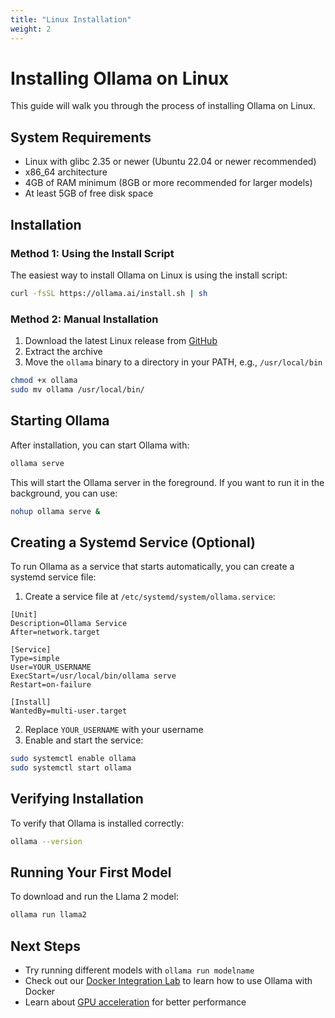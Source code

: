 ```yaml
---
title: "Linux Installation"
weight: 2
---
```


# Installing Ollama on Linux

This guide will walk you through the process of installing Ollama on Linux.

## System Requirements

- Linux with glibc 2.35 or newer (Ubuntu 22.04 or newer recommended)
- x86_64 architecture
- 4GB of RAM minimum (8GB or more recommended for larger models)
- At least 5GB of free disk space

## Installation

### Method 1: Using the Install Script

The easiest way to install Ollama on Linux is using the install script:

```bash
curl -fsSL https://ollama.ai/install.sh | sh
```

### Method 2: Manual Installation

1. Download the latest Linux release from [GitHub](https://github.com/ollama/ollama/releases)
2. Extract the archive
3. Move the `ollama` binary to a directory in your PATH, e.g., `/usr/local/bin`

```bash
chmod +x ollama
sudo mv ollama /usr/local/bin/
```

## Starting Ollama

After installation, you can start Ollama with:

```bash
ollama serve
```

This will start the Ollama server in the foreground. If you want to run it in the background, you can use:

```bash
nohup ollama serve &
```

## Creating a Systemd Service (Optional)

To run Ollama as a service that starts automatically, you can create a systemd service file:

1. Create a service file at `/etc/systemd/system/ollama.service`:

```
[Unit]
Description=Ollama Service
After=network.target

[Service]
Type=simple
User=YOUR_USERNAME
ExecStart=/usr/local/bin/ollama serve
Restart=on-failure

[Install]
WantedBy=multi-user.target
```

2. Replace `YOUR_USERNAME` with your username
3. Enable and start the service:

```bash
sudo systemctl enable ollama
sudo systemctl start ollama
```

## Verifying Installation

To verify that Ollama is installed correctly:

```bash
ollama --version
```

## Running Your First Model

To download and run the Llama 2 model:

```bash
ollama run llama2
```

## Next Steps

- Try running different models with `ollama run modelname`
- Check out our [Docker Integration Lab](/labs/lab5-docker-integration/) to learn how to use Ollama with Docker
- Learn about [GPU acceleration](/docs/advanced/gpu-acceleration/) for better performance